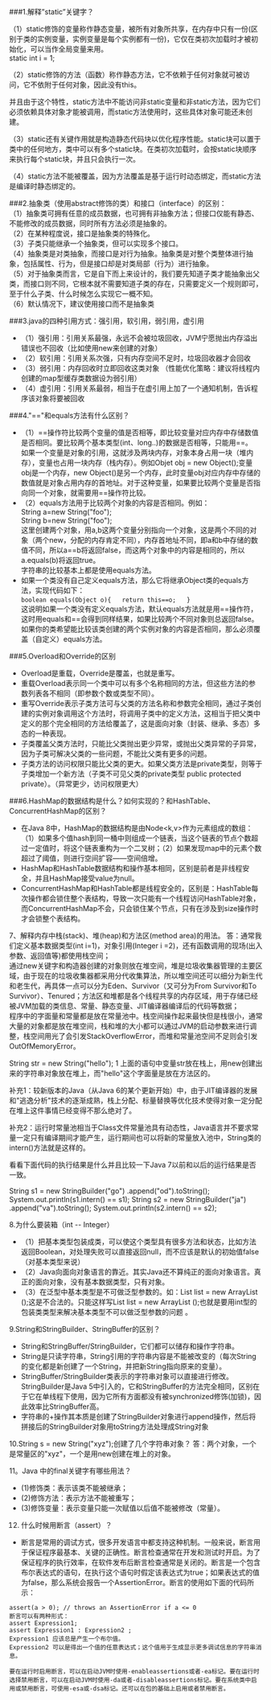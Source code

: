 ###1.解释”static”关键字？
  
（1）static修饰的变量称作静态变量，被所有对象所共享，在内存中只有一份(区别于类的实例变量，实例变量是每个实例都有一份)，它仅在类初次加载时才被初始化，可以当作全局变量来用。  
static int i = 1;  

（2）static修饰的方法（函数）称作静态方法，它不依赖于任何对象就可被访问，它不依附于任何对象，因此没有this。  

并且由于这个特性，static方法中不能访问非static变量和非static方法，因为它们必须依赖具体对象才能被调用，而static方法使用时，这些具体对象可能还未创建。  

（3）static还有关键作用就是构造静态代码块以优化程序性能。static块可以置于类中的任何地方，类中可以有多个static块。在类初次加载时，会按static块顺序来执行每个static块，并且只会执行一次。  

（4）static方法不能被覆盖，因为方法覆盖是基于运行时动态绑定，而static方法是编译时静态绑定的。

  
  
###2.抽象类（使用abstract修饰的类）和接口（interface）的区别：  
  （1）抽象类可拥有任意的成员数据，也可拥有非抽象方法；但接口仅能有静态、不能修改的成员数据，同时所有方法必须是抽象的。      
  （2）在某种程度说，接口是抽象类的特殊化。  
  （3）子类只能继承一个抽象类，但可以实现多个接口。  
  （4）抽象类是对类抽象，而接口是对行为抽象。抽象类是对整个类整体进行抽象，包括属性、行为，但是接口却是对类局部（行为）进行抽象。  
  （5）对于抽象类而言，它是自下而上来设计的，我们要先知道子类才能抽象出父类，而接口则不同，它根本就不需要知道子类的存在，只需要定义一个规则即可，至于什么子类、什么时候怎么实现它一概不知。  
  （6）默认情况下，建议使用接口而不是抽象类

###3.java的四种引用方式：强引用，软引用，弱引用，虚引用  
* （1）强引用：引用关系最强，永远不会被垃圾回收，JVM宁愿抛出内存溢出错误也不回收（比如使用new来创建的对象）  
* （2）软引用：引用关系次强，只有内存空间不足时，垃圾回收器才会回收  
* （3）弱引用：内存回收时立即回收这类对象 （性能优化策略：建议将线程内创建的map型缓存类数据设为弱引用）  
* （4）虚引用：引用关系最弱，相当于在虚引用上加了一个通知机制，告诉程序该对象将要被回收

###4."=="和equals方法有什么区别？   
* （1）==操作符比较两个变量的值是否相等，即比较变量对应内存中存储数值是否相同。要比较两个基本类型(int、long..)的数据是否相等，只能用==。    
如果一个变量是对象的引用，这就涉及两块内存，对象本身占用一块（堆内存），变量也占用一块内存（栈内存）。例如Objet obj = new Object();变量obj是一个内存，new Object()是另一个内存，此时变量obj对应内存中存储的数值就是对象占用内存的首地址。对于这种变量，如果要比较两个变量是否指向同一个对象，就需要用==操作符比较。  
* （2）equals方法用于比较两个对象的内容是否相同。例如：  
String a=new String("foo");  
String b=new String("foo");  
这里创建两个对象，用a,b这两个变量分别指向一个对象，这是两个不同的对象（两个new，分配的内存肯定不同），内存首地址不同，即a和b中存储的数值不同，所以a==b将返回false，而这两个对象中的内容是相同的，所以a.equals(b)将返回true。  
字符串的比较基本上都是使用equals方法。  
* 如果一个类没有自己定义equals方法，那么它将继承Object类的equals方法，实现代码如下：  
  `boolean equals(Object o){  
  return this==o;  
  }`  
  这说明如果一个类没有定义equals方法，默认equals方法就是用==操作符，这时用equals和==会得到同样结果，如果比较两个不同对象则总返回false。如果你的类希望能比较该类创建的两个实例对象的内容是否相同，那么必须覆盖（自定义）equals方法。
  
 ###5.Overload和Override的区别
 * Overload是重载，Override是覆盖，也就是重写。  
 * 重载Overload表示同一个类中可以有多个名称相同的方法，但这些方法的参数列表各不相同（即参数个数或类型不同）。  
 * 重写Override表示子类方法可与父类的方法名称和参数完全相同，通过子类创建的实例对象调用这个方法时，将调用子类中的定义方法，这相当于把父类中定义的那个完全相同的方法给覆盖了，这是面向对象（封装、继承、多态）多态的一种表现。  
 * 子类覆盖父类方法时，只能比父类抛出更少异常，或抛出父类异常的子异常，因为子类可解决父类的一些问题，不能比父类有更多的问题。  
 * 子类方法的访问权限只能比父类的更大。如果父类方法是private类型，则等于子类增加一个新方法（子类不可见父类的private类型 public protected private）。（异常更少，访问权限更大）
 
 ###6.HashMap的数据结构是什么？如何实现的？和HashTable、ConcurrentHashMap的区别？
   
   * 在Java 8中，HashMap的数据结构是由Node<k,v>作为元素组成的数组：（1）如果多个值hash到同一桶中则组成一个链表，当这个链表的节点个数超过一定值时，将这个链表重构为一个二叉树；（2）如果发现map中的元素个数超过了阈值，则进行空间扩容——空间倍增。
   * HashMap和HashTable数据结构和操作基本相同，区别是前者是非线程安全，并且HashMap接受value为null。
   * ConcurrentHashMap和HashTable都是线程安全的，区别是：HashTable每次操作都会锁住整个表结构，导致一次只能有一个线程访问HashTable对象，而ConcurrentHashMap不会，只会锁住某个节点，只有在涉及到size操作时才会锁整个表结构。
   
 
7、解释内存中栈(stack)、堆(heap)和方法区(method area)的用法。 
答：通常我们定义基本数据类型(int i=1)，对象引用(Integer i =2)，还有函数调用的现场(出入参数、返回值等)都使用栈空间；  
通过new关键字和构造器创建的对象则放在堆空间，堆是垃圾收集器管理的主要区域，由于现在的垃圾收集器都采用分代收集算法，所以堆空间还可以细分为新生代和老生代，再具体一点可以分为Eden、Survivor（又可分为From Survivor和To Survivor）、Tenured；方法区和堆都是各个线程共享的内存区域，用于存储已经被JVM加载的类信息、常量、静态变量、JIT编译器编译后的代码等数据；  
程序中的字面量和常量都是放在常量池中。栈空间操作起来最快但是栈很小，通常大量的对象都是放在堆空间，栈和堆的大小都可以通过JVM的启动参数来进行调整，栈空间用光了会引发StackOverflowError，而堆和常量池空间不足则会引发OutOfMemoryError。

String str = new String("hello");
1
上面的语句中变量str放在栈上，用new创建出来的字符串对象放在堆上，而"hello"这个字面量是放在方法区的。

补充1：较新版本的Java（从Java 6的某个更新开始）中，由于JIT编译器的发展和"逃逸分析"技术的逐渐成熟，栈上分配、标量替换等优化技术使得对象一定分配在堆上这件事情已经变得不那么绝对了。

补充2：运行时常量池相当于Class文件常量池具有动态性，Java语言并不要求常量一定只有编译期间才能产生，运行期间也可以将新的常量放入池中，String类的intern()方法就是这样的。

看看下面代码的执行结果是什么并且比较一下Java 7以前和以后的运行结果是否一致。

String s1 = new StringBuilder("go")
    .append("od").toString();
System.out.println(s1.intern() == s1);
String s2 = new StringBuilder("ja")
    .append("va").toString();
System.out.println(s2.intern() == s2);
  
  
8.为什么要装箱（int -- Integer）    
* （1）把基本类型包装成类，可以使这个类型具有很多方法和状态，比如方法返回Boolean，对处理失败可以直接返回null，而不应该是默认的初始值false（对基本类型来说）  
* （2）Java向面向对象语言的靠近。其实Java还不算纯正的面向对象语言。真正的面向对象，没有基本数据类型，只有对象。  
* （3）在泛型中基本类型是不可做泛型参数的。如：List <int> list = new ArrayList<int> ();这是不合法的。只能这样写List<Integer> list = new ArrayList<Integer> ();也就是要用int型的包装类类型来解决基本类型不可以做泛型参数的问题 。

9.String和StringBuilder、StringBuffer的区别？ 
*   String和StringBuffer/StringBuilder，它们都可以储存和操作字符串。  
*   String是只读字符串，String引用的字符串内容是不能被改变的（每次String的变化都是新创建了一个String，并把新String指向原来的变量）。  
*   StringBuffer/StringBuilder类表示的字符串对象可以直接进行修改。StringBuilder是Java 5中引入的，它和StringBuffer的方法完全相同，区别在于它在单线程下使用，因为它所有方面都没有被synchronized修饰(加锁)，因此效率比StringBuffer高。  
*   字符串的+操作其本质是创建了StringBuilder对象进行append操作，然后将拼接后的StringBuilder对象用toString方法处理成String对象
  
10.String s = new String("xyz");创建了几个字符串对象？ 
   答：两个对象，一个是常量区的"xyz"，一个是用new创建在堆上的对象。

11。Java 中的final关键字有哪些用法？ 
*    (1)修饰类：表示该类不能被继承；  
*    (2)修饰方法：表示方法不能被重写；  
*    (3)修饰变量：表示变量只能一次赋值以后值不能被修改（常量）。
   
12. 什么时候用断言（assert）？ 
 *    断言是常用的调试方式，很多开发语言中都支持这种机制。一般来说，断言用于保证程序最基本、关键的正确性。断言检查通常在开发和测试时开启。为了保证程序的执行效率，在软件发布后断言检查通常是关闭的。断言是一个包含布尔表达式的语句，在执行这个语句时假定该表达式为true；如果表达式的值为false，那么系统会报告一个AssertionError。断言的使用如下面的代码所示：
    
    assert(a > 0); // throws an AssertionError if a <= 0
    断言可以有两种形式： 
    assert Expression1; 
    assert Expression1 : Expression2 ; 
    Expression1 应该总是产生一个布尔值。 
    Expression2 可以是得出一个值的任意表达式；这个值用于生成显示更多调试信息的字符串消息。
    
    要在运行时启用断言，可以在启动JVM时使用-enableassertions或者-ea标记。要在运行时选择禁用断言，可以在启动JVM时使用-da或者-disableassertions标记。要在系统类中启用或禁用断言，可使用-esa或-dsa标记。还可以在包的基础上启用或者禁用断言。
    


